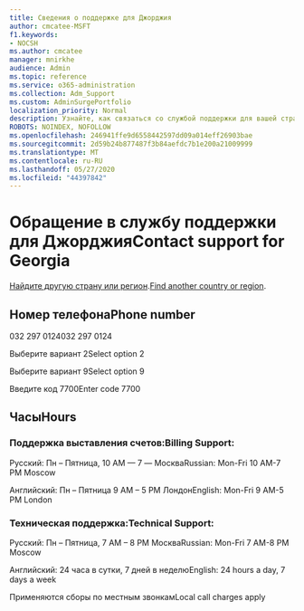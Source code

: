 ```yaml
---
title: Сведения о поддержке для Джорджия
author: cmcatee-MSFT
f1.keywords:
- NOCSH
ms.author: cmcatee
manager: mnirkhe
audience: Admin
ms.topic: reference
ms.service: o365-administration
ms.collection: Adm_Support
ms.custom: AdminSurgePortfolio
localization_priority: Normal
description: Узнайте, как связаться со службой поддержки для вашей страны или региона.
ROBOTS: NOINDEX, NOFOLLOW
ms.openlocfilehash: 246941ffe9d6558442597dd09a014eff26903bae
ms.sourcegitcommit: 2d59b24b877487f3b84aefdc7b1e200a21009999
ms.translationtype: MT
ms.contentlocale: ru-RU
ms.lasthandoff: 05/27/2020
ms.locfileid: "44397842"
---
```

# <a name="contact-support-for-georgia"></a><span data-ttu-id="4cb12-103">Обращение в службу поддержки для Джорджия</span><span class="sxs-lookup"><span data-stu-id="4cb12-103">Contact support for Georgia</span></span>

<span data-ttu-id="4cb12-104">[Найдите другую страну или регион](../contact-support-for-business-products.md).</span><span class="sxs-lookup"><span data-stu-id="4cb12-104">[Find another country or region](../contact-support-for-business-products.md).</span></span>

## <a name="phone-number"></a><span data-ttu-id="4cb12-105">Номер телефона</span><span class="sxs-lookup"><span data-stu-id="4cb12-105">Phone number</span></span>
<span data-ttu-id="4cb12-106">032 297 0124</span><span class="sxs-lookup"><span data-stu-id="4cb12-106">032 297 0124</span></span>

<span data-ttu-id="4cb12-107">Выберите вариант 2</span><span class="sxs-lookup"><span data-stu-id="4cb12-107">Select option 2</span></span>

<span data-ttu-id="4cb12-108">Выберите вариант 9</span><span class="sxs-lookup"><span data-stu-id="4cb12-108">Select option 9</span></span>

<span data-ttu-id="4cb12-109">Введите код 7700</span><span class="sxs-lookup"><span data-stu-id="4cb12-109">Enter code 7700</span></span>

## <a name="hours"></a><span data-ttu-id="4cb12-110">Часы</span><span class="sxs-lookup"><span data-stu-id="4cb12-110">Hours</span></span>
### <a name="billing-support"></a><span data-ttu-id="4cb12-111">Поддержка выставления счетов:</span><span class="sxs-lookup"><span data-stu-id="4cb12-111">Billing Support:</span></span>

<span data-ttu-id="4cb12-112">Русский: Пн – Пятница, 10 AM — 7 — Москва</span><span class="sxs-lookup"><span data-stu-id="4cb12-112">Russian: Mon-Fri 10 AM-7 PM Moscow</span></span>

<span data-ttu-id="4cb12-113">Английский: Пн – Пятница 9 AM – 5 PM Лондон</span><span class="sxs-lookup"><span data-stu-id="4cb12-113">English: Mon-Fri 9 AM-5 PM London</span></span>

### <a name="technical-support"></a><span data-ttu-id="4cb12-114">Техническая поддержка:</span><span class="sxs-lookup"><span data-stu-id="4cb12-114">Technical Support:</span></span>

<span data-ttu-id="4cb12-115">Русский: Пн – Пятница, 7 AM – 8 PM Москва</span><span class="sxs-lookup"><span data-stu-id="4cb12-115">Russian: Mon-Fri 7 AM-8 PM Moscow</span></span>

<span data-ttu-id="4cb12-116">Английский: 24 часа в сутки, 7 дней в неделю</span><span class="sxs-lookup"><span data-stu-id="4cb12-116">English: 24 hours a day, 7 days a week</span></span>

<span data-ttu-id="4cb12-117">Применяются сборы по местным звонкам</span><span class="sxs-lookup"><span data-stu-id="4cb12-117">Local call charges apply</span></span>
